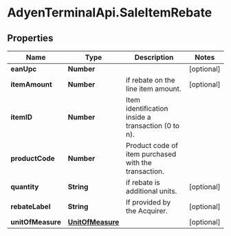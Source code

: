 # AdyenTerminalApi.SaleItemRebate

## Properties

Name | Type | Description | Notes
------------ | ------------- | ------------- | -------------
**eanUpc** | **Number** |  | [optional] 
**itemAmount** | **Number** | if rebate on the line item amount. | [optional] 
**itemID** | **Number** | Item identification inside a transaction (0 to n). | 
**productCode** | **Number** | Product code of item purchased with the transaction. | 
**quantity** | **String** | if rebate is additional units. | [optional] 
**rebateLabel** | **String** | If provided by the Acquirer. | [optional] 
**unitOfMeasure** | [**UnitOfMeasure**](UnitOfMeasure.md) |  | [optional] 


